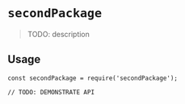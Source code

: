 # `secondPackage`

> TODO: description

## Usage

```
const secondPackage = require('secondPackage');

// TODO: DEMONSTRATE API
```
